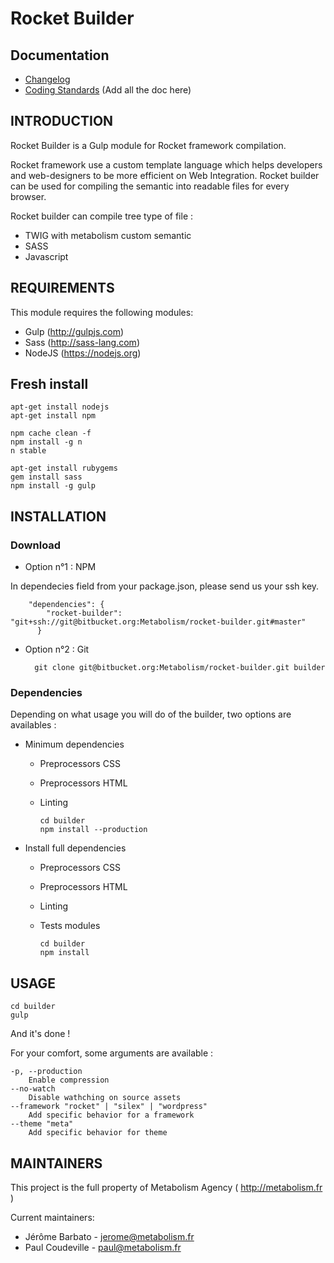 # Rocket Builder

## Documentation
* [Changelog](doc/changelog.md)
* [Coding Standards](doc/coding-standard.md)
(Add all the doc here)

INTRODUCTION
------------

Rocket Builder is a Gulp module for Rocket framework compilation.

Rocket framework use a custom template language which helps developers and web-designers to be more efficient on Web Integration. Rocket builder can be used for compiling the semantic into readable files for every browser.

Rocket builder can compile tree type of file : 
 * TWIG with metabolism custom semantic
 * SASS
 * Javascript
 
REQUIREMENTS
------------

This module requires the following modules:

 * Gulp (http://gulpjs.com)
 * Sass (http://sass-lang.com)
 * NodeJS (https://nodejs.org)
 
Fresh install
------------

    apt-get install nodejs
    apt-get install npm

    npm cache clean -f
    npm install -g n
    n stable
	
    apt-get install rubygems
    gem install sass
    npm install -g gulp

INSTALLATION
------------

### Download
* Option n°1 : NPM

In dependecies field from your package.json, please send us your ssh key.

        "dependencies": {
            "rocket-builder": "git+ssh://git@bitbucket.org:Metabolism/rocket-builder.git#master"
          }

* Option n°2 : Git 

        git clone git@bitbucket.org:Metabolism/rocket-builder.git builder
### Dependencies
Depending on what usage you will do of the builder, two options are availables :

* Minimum dependencies
  * Preprocessors CSS
  * Preprocessors HTML
  * Linting

        cd builder
        npm install --production

* Install full dependencies
  * Preprocessors CSS
  * Preprocessors HTML
  * Linting
  * Tests modules
  
        cd builder
        npm install
        
USAGE
------------

    cd builder
    gulp
    
And it's done !

For your comfort, some arguments are available : 

    -p, --production
        Enable compression
    --no-watch
        Disable wathching on source assets
    --framework "rocket" | "silex" | "wordpress"
        Add specific behavior for a framework
    --theme "meta"
        Add specific behavior for theme
        
MAINTAINERS
-----------

This project is the full property of Metabolism Agency ( http://metabolism.fr )

Current maintainers:
 * Jérôme Barbato - jerome@metabolism.fr
 * Paul Coudeville - paul@metabolism.fr

